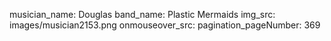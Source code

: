 musician_name: Douglas
band_name: Plastic Mermaids
img_src: images/musician2153.png
onmouseover_src: 
pagination_pageNumber: 369